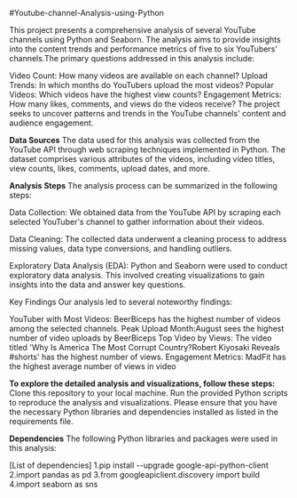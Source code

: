 #Youtube-channel-Analysis-using-Python

This project presents a comprehensive analysis of several YouTube channels using Python and Seaborn. The analysis aims to provide insights into the content trends and performance metrics of five to six YouTubers' channels.The primary questions addressed in this analysis include:

Video Count: How many videos are available on each channel?
Upload Trends: In which months do YouTubers upload the most videos?
Popular Videos: Which videos have the highest view counts?
Engagement Metrics: How many likes, comments, and views do the videos receive?
The project seeks to uncover patterns and trends in the YouTube channels' content and audience engagement.

__Data Sources__
The data used for this analysis was collected from the YouTube API through web scraping techniques implemented in Python. The dataset comprises various attributes of the videos, including video titles, view counts, likes, comments, upload dates, and more.

__Analysis Steps__
The analysis process can be summarized in the following steps:

Data Collection: We obtained data from the YouTube API by scraping each selected YouTuber's channel to gather information about their videos.

Data Cleaning: The collected data underwent a cleaning process to address missing values, data type conversions, and handling outliers.

Exploratory Data Analysis (EDA): Python and Seaborn were used to conduct exploratory data analysis. This involved creating visualizations to gain insights into the data and answer key questions.

Key Findings
Our analysis led to several noteworthy findings:

YouTuber with Most Videos: BeerBiceps has the highest number of videos among the selected channels.
Peak Upload Month:August sees the highest number of video uploads by BeerBiceps
Top Video by Views: The video titled 'Why Is America The Most Corrupt Country?Robert Kiyosaki Reveals #shorts'  has the highest number of views.
Engagement Metrics: MadFit has the highest average number of views in video

__To explore the detailed analysis and visualizations, follow these steps:__
Clone this repository to your local machine.
Run the provided Python scripts to reproduce the analysis and visualizations.
Please ensure that you have the necessary Python libraries and dependencies installed as listed in the requirements file.

__Dependencies__
The following Python libraries and packages were used in this analysis:

[List of dependencies]
1.pip install --upgrade google-api-python-client
2.import pandas as pd
3.from googleapiclient.discovery import build
4.import seaborn as sns
